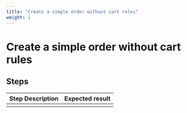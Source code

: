 ```yaml
---
title: "Create a simple order without cart rules"
weight: 1
---
```


# Create a simple order without cart rules
## Steps
| Step Description | Expected result |
| ----- | ----- |
|  |  |
